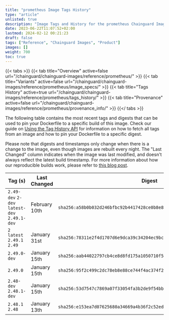 ```yaml
---
title: "prometheus Image Tags History"
type: "article"
unlisted: true
description: "Image Tags and History for the prometheus Chainguard Image"
date: 2023-06-22T11:07:52+02:00
lastmod: 2024-02-12 00:21:23
draft: false
tags: ["Reference", "Chainguard Images", "Product"]
images: []
weight: 700
toc: true
---
```


{{< tabs >}}
{{< tab title="Overview" active=false url="/chainguard/chainguard-images/reference/prometheus/" >}}
{{< tab title="Variants" active=false url="/chainguard/chainguard-images/reference/prometheus/image_specs/" >}}
{{< tab title="Tags History" active=true url="/chainguard/chainguard-images/reference/prometheus/tags_history/" >}}
{{< tab title="Provenance" active=false url="/chainguard/chainguard-images/reference/prometheus/provenance_info/" >}}
{{</ tabs >}}

The following table contains the most recent tags and digests that can be used to pin your Dockerfile to a specific build of this image. Check our guide on [Using the Tag History API](/chainguard/chainguard-images/using-the-tag-history-api/) for information on how to fetch all tags from an image and how to pin your Dockerfile to a specific digest.

Please note that digests and timestamps only change when there is a change to the image, even though images are rebuilt every night. The "Last Changed" column indicates when the image was last modified, and doesn't always reflect the latest build timestamp. For more information about how our reproducible builds work, please refer to [this blog post](https://www.chainguard.dev/unchained/reproducing-chainguards-reproducible-image-builds).

| Tag (s)                                       | Last Changed  | Digest                                                                    |
|-----------------------------------------------|---------------|---------------------------------------------------------------------------|
|  `2.49-dev` `2-dev` `latest-dev` `2.49.1-dev` | February 10th | `sha256:a58b0b032d246bfbc92b4417428ce0b8e88b8b83eaf49c15583fc7881f82080a` |
|  `2` `latest` `2.49.1` `2.49`                 | January 31st  | `sha256:78311e2f4d1707d6e9dca39c34204ec9bc8d6fbb5687141296291775cfb3ddd3` |
|  `2.49.0-dev`                                 | January 15th  | `sha256:aab44022797cb4ce8d8fd175a1050710f532886c4ef8384fcabc2116bd2655ae` |
|  `2.49.0`                                     | January 15th  | `sha256:95f2c499c2dc78eb8e88ce744f4ac374f2105632da39663edc8a1a6af5b6125d` |
|  `2.48-dev` `2.48.1-dev`                      | January 15th  | `sha256:53d7547c7869a07f33054fa3b2de9f54bb00eb8371654ed42f47bc0469e15194` |
|  `2.48.1` `2.48`                              | January 13th  | `sha256:e153ea7d07625680a34669a4b36f2c52ed16a218a0598cdc7be9589e1c6bbba1` |

